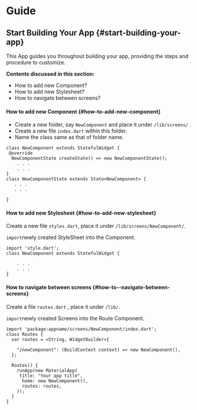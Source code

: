 # Guide

## Start Building Your App {#start-building-your-app}

This App guides you throughout building your app, providing the steps and procedure to customize.

**Contents discussed in this section:**

* How to add new Component?
* How to add new Stylesheet?
* How to navigate between screens?

#### How to add new Component {#how-to-add-new-component}

* Create a new folder, say `NewComponent` and place it under `/lib/screens/` .
* Create a new file `index.dart` within this folder.
* Name the class same as that of folder name.

```text
class NewComponent extends StatefulWidget {
 @override
  NewComponentState createState() => new NewComponentState();
    . . .
    . . .
}
class NewComponentState extends State<NewComponent> {
   . . .
   . . .

}
```

#### How to add new Stylesheet {#how-to-add-new-stylesheet}

Create a new file `styles.dart`, place it under `/lib/screens/NewComponent/`.

`import`newly created StyleSheet into the Component.

```text
import 'style.dart';
class NewComponent extends StatefulWidget {

    . . .
    . . .
}
```

#### How to navigate between screens {#how-to--navigate-between-screens}

Create a file `routes.dart` , place it under `/lib/`.

`import`newly created Screens into the Route Component.

```text
import 'package:appname/screens/NewComponent/index.dart';
class Routes {
  var routes = <String, WidgetBuilder>{

    "/newComponent": (BuildContext context) => new NewComponent(),
  };

  Routes() {
    runApp(new MaterialApp(
     title: "Your app title",
      home: new NewComponent(),
      routes: routes,
    ));
  }
}
```

